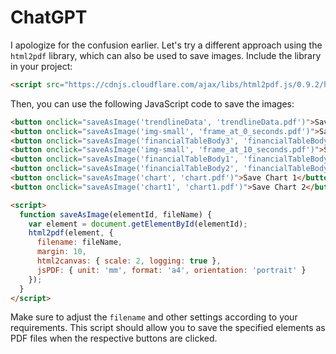 # **ChatGPT**
I apologize for the confusion earlier. Let's try a different approach using the `html2pdf` library, which can also be used to save images. Include the library in your project:

```html
<script src="https://cdnjs.cloudflare.com/ajax/libs/html2pdf.js/0.9.2/html2pdf.bundle.min.js"></script>
```

Then, you can use the following JavaScript code to save the images:

```html
<button onclick="saveAsImage('trendlineData', 'trendlineData.pdf')">Save Trendline Data</button>
<button onclick="saveAsImage('img-small', 'frame_at_0_seconds.pdf')">Save Image 1</button>
<button onclick="saveAsImage('financialTableBody3', 'financialTableBody3.pdf')">Save Financial Table 3</button>
<button onclick="saveAsImage('img-small', 'frame_at_10_seconds.pdf')">Save Image 2</button>
<button onclick="saveAsImage('financialTableBody1', 'financialTableBody1.pdf')">Save Financial Table 1</button>
<button onclick="saveAsImage('financialTableBody2', 'financialTableBody2.pdf')">Save Financial Table 2</button>
<button onclick="saveAsImage('chart', 'chart.pdf')">Save Chart 1</button>
<button onclick="saveAsImage('chart1', 'chart1.pdf')">Save Chart 2</button>

<script>
  function saveAsImage(elementId, fileName) {
    var element = document.getElementById(elementId);
    html2pdf(element, {
      filename: fileName,
      margin: 10,
      html2canvas: { scale: 2, logging: true },
      jsPDF: { unit: 'mm', format: 'a4', orientation: 'portrait' }
    });
  }
</script>
```

Make sure to adjust the `filename` and other settings according to your requirements. This script should allow you to save the specified elements as PDF files when the respective buttons are clicked.




